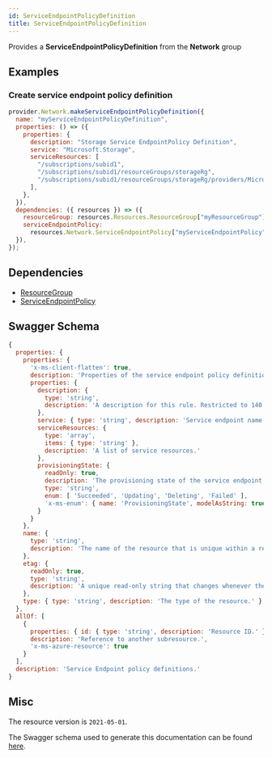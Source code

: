 ```yaml
---
id: ServiceEndpointPolicyDefinition
title: ServiceEndpointPolicyDefinition
---
```

Provides a **ServiceEndpointPolicyDefinition** from the **Network** group
## Examples
### Create service endpoint policy definition
```js
provider.Network.makeServiceEndpointPolicyDefinition({
  name: "myServiceEndpointPolicyDefinition",
  properties: () => ({
    properties: {
      description: "Storage Service EndpointPolicy Definition",
      service: "Microsoft.Storage",
      serviceResources: [
        "/subscriptions/subid1",
        "/subscriptions/subid1/resourceGroups/storageRg",
        "/subscriptions/subid1/resourceGroups/storageRg/providers/Microsoft.Storage/storageAccounts/stAccount",
      ],
    },
  }),
  dependencies: ({ resources }) => ({
    resourceGroup: resources.Resources.ResourceGroup["myResourceGroup"],
    serviceEndpointPolicy:
      resources.Network.ServiceEndpointPolicy["myServiceEndpointPolicy"],
  }),
});

```
## Dependencies
- [ResourceGroup](../Resources/ResourceGroup.md)
- [ServiceEndpointPolicy](../Network/ServiceEndpointPolicy.md)
## Swagger Schema
```js
{
  properties: {
    properties: {
      'x-ms-client-flatten': true,
      description: 'Properties of the service endpoint policy definition.',
      properties: {
        description: {
          type: 'string',
          description: 'A description for this rule. Restricted to 140 chars.'
        },
        service: { type: 'string', description: 'Service endpoint name.' },
        serviceResources: {
          type: 'array',
          items: { type: 'string' },
          description: 'A list of service resources.'
        },
        provisioningState: {
          readOnly: true,
          description: 'The provisioning state of the service endpoint policy definition resource.',
          type: 'string',
          enum: [ 'Succeeded', 'Updating', 'Deleting', 'Failed' ],
          'x-ms-enum': { name: 'ProvisioningState', modelAsString: true }
        }
      }
    },
    name: {
      type: 'string',
      description: 'The name of the resource that is unique within a resource group. This name can be used to access the resource.'
    },
    etag: {
      readOnly: true,
      type: 'string',
      description: 'A unique read-only string that changes whenever the resource is updated.'
    },
    type: { type: 'string', description: 'The type of the resource.' }
  },
  allOf: [
    {
      properties: { id: { type: 'string', description: 'Resource ID.' } },
      description: 'Reference to another subresource.',
      'x-ms-azure-resource': true
    }
  ],
  description: 'Service Endpoint policy definitions.'
}
```
## Misc
The resource version is `2021-05-01`.

The Swagger schema used to generate this documentation can be found [here](https://github.com/Azure/azure-rest-api-specs/tree/main/specification/network/resource-manager/Microsoft.Network/stable/2021-05-01/serviceEndpointPolicy.json).
